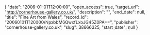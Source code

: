 {
  "date": "2006-01-01T12:00:00", 
  "open_access": true, 
  "target_url": "http://cornerhouse-gallery.co.uk/", 
  "description": "", 
  "end_date": null, 
  "title": "Fine Art from Wales", 
  "record_id": "20060101T120000/NpxbbM6QwxfLxbJG45Z0PA==", 
  "publisher": "cornerhouse-gallery.co.uk", 
  "slug": 38666325, 
  "start_date": null
}

